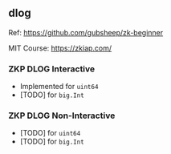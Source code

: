 ## dlog
Ref: https://github.com/gubsheep/zk-beginner

MIT Course: https://zkiap.com/


### ZKP DLOG Interactive
- Implemented for `uint64`
- [TODO] for `big.Int`

### ZKP DLOG Non-Interactive
- [TODO] for `uint64`
- [TODO] for `big.Int`